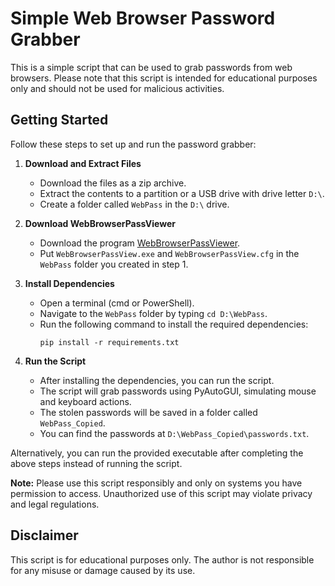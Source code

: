 # Simple Web Browser Password Grabber

This is a simple script that can be used to grab passwords from web browsers. Please note that this script is intended for educational purposes only and should not be used for malicious activities.

## Getting Started

Follow these steps to set up and run the password grabber:

1. **Download and Extract Files**
   - Download the files as a zip archive.
   - Extract the contents to a partition or a USB drive with drive letter `D:\`.
   - Create a folder called `WebPass` in the `D:\` drive.

2. **Download WebBrowserPassViewer**
   - Download the program [WebBrowserPassViewer](https://www.nirsoft.net/utils/web_browser_password.html).
   - Put `WebBrowserPassView.exe` and `WebBrowserPassView.cfg` in the `WebPass` folder you created in step 1.

3. **Install Dependencies**
   - Open a terminal (cmd or PowerShell).
   - Navigate to the `WebPass` folder by typing `cd D:\WebPass`.
   - Run the following command to install the required dependencies:
     ```shell
     pip install -r requirements.txt
     ```

4. **Run the Script**
   - After installing the dependencies, you can run the script.
   - The script will grab passwords using PyAutoGUI, simulating mouse and keyboard actions.
   - The stolen passwords will be saved in a folder called `WebPass_Copied`.
   - You can find the passwords at `D:\WebPass_Copied\passwords.txt`.

Alternatively, you can run the provided executable after completing the above steps instead of running the script.

**Note:** Please use this script responsibly and only on systems you have permission to access. Unauthorized use of this script may violate privacy and legal regulations.


## Disclaimer

This script is for educational purposes only. The author is not responsible for any misuse or damage caused by its use.
